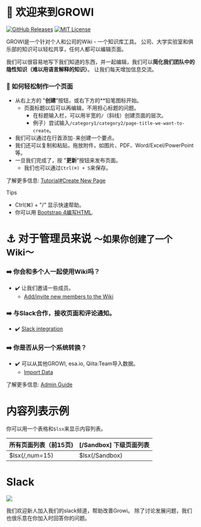 # :tada: 欢迎来到GROWI

[![GitHub Releases](https://img.shields.io/github/release/weseek/growi.svg)](https://github.com/weseek/growi/releases/latest)
[![MIT License](https://img.shields.io/badge/license-MIT-blue.svg?style=flat)](https://github.com/weseek/growi/blob/master/LICENSE)

GROWI是一个针对个人和公司的Wiki - 一个知识库工具。
公司、大学实验室和俱乐部的知识可以轻松共享，任何人都可以编辑页面。

我们可以很容易地写下我们知道的东西，并一起编辑，我们可以**简化我们团队中的隐性知识（难以用语言解释的知识）**。 
让我们每天增加信息交流。

### :beginner: 如何轻松制作一个页面 

- 从右上方的 "**创建**"按钮，或右下方的**铅笔图标开始。
    - 页面标题以后可以再编辑，不用担心标题的问题。
        - 在标题输入栏，可以用半宽的`/`（斜线）创建页面的层次。
        - 例子）尝试输入`/category1/category2/page-title-we-want-to-create`。
- 我们可以通过在行首添加`-`来创建一个要点。
- 我们还可以复制和粘贴，拖放附件，如图片、PDF、Word/Excel/PowerPoint等。
- 一旦我们完成了，按 "**更新**"按钮来发布页面。
    - 我们也可以通过`Ctrl(⌘) + S`来保存。

了解更多信息: [Tutorial#Create New Page](https://docs.growi.org/en/guide/tutorial/create_page.html#create-new-page)

<div class="mt-4 card border-primary">
  <div class="card-header bg-primary text-light">
    Tips
  </div>
  <div class="card-body">
    <ul>
      <li>Ctrl(⌘) + "/" 显示快速帮助。</li>
      <li>你可以用 <a href="https://getbootstrap.com/docs/4.6/components/">Bootstrap 4编写HTML</a>.</li>
    </ul>
  </div>
</div>

# :anchor: 对于管理员来说 <small>〜如果你创建了一个Wiki〜</small>

### :arrow_right: 你会和多个人一起使用Wiki吗？
- :heavy_check_mark: 让我们邀请一些成员。
    - [Add/invite new members to the Wiki](https://docs.growi.org/en/admin-guide/management-cookbook/user-management.html#temporary-issuance-of-a-new-user)
### :arrow_right: 与Slack合作，接收页面和评论通知。
- :heavy_check_mark:  [Slack integration](https://docs.growi.org/en/admin-guide/management-cookbook/slack-integration/#overview)
### :arrow_right: 你是否从另一个系统转换？
- :heavy_check_mark: 可以从其他GROWI, esa.io, Qiita:Team导入数据。
    -  [Import Data](https://docs.growi.org/en/admin-guide/management-cookbook/import.html)

了解更多信息: [Admin Guide](https://docs.growi.org/en/admin-guide/)


# 内容列表示例

你可以用一个表格和`$lsx`来显示内容列表。

| 所有页面列表（前15页)      | [/Sandbox] 下级页面列表 |
| ---------------------------| ------------------------|
| $lsx(/,num=15)             | $lsx(/Sandbox)          |

# Slack

<a href="https://growi-slackin.weseek.co.jp/"><img src="https://growi-slackin.weseek.co.jp/badge.svg"></a>

我们欢迎新人加入我们的slack频道，帮助改善Growi。
除了讨论发展问题，我们也很乐意在你加入时回答你的问题。

